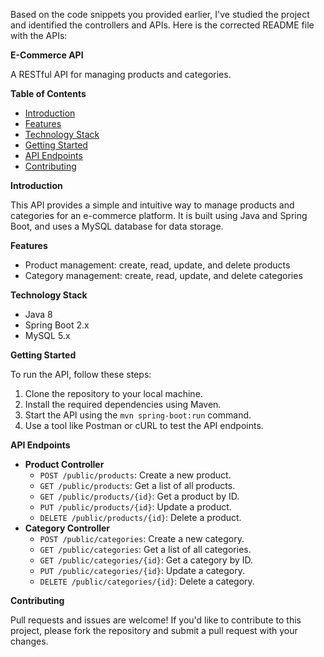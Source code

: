 

Based on the code snippets you provided earlier, I've studied the project and identified the controllers and APIs. Here is the corrected README file with the APIs:

**E-Commerce API**

A RESTful API for managing products and categories.

**Table of Contents**

* [Introduction](#introduction)
* [Features](#features)
* [Technology Stack](#technology-stack)
* [Getting Started](#getting-started)
* [API Endpoints](#api-endpoints)
* [Contributing](#contributing)

**Introduction**

This API provides a simple and intuitive way to manage products and categories for an e-commerce platform. It is built using Java and Spring Boot, and uses a MySQL database for data storage.

**Features**

* Product management: create, read, update, and delete products
* Category management: create, read, update, and delete categories

**Technology Stack**

* Java 8
* Spring Boot 2.x
* MySQL 5.x

**Getting Started**

To run the API, follow these steps:

1. Clone the repository to your local machine.
2. Install the required dependencies using Maven.
3. Start the API using the `mvn spring-boot:run` command.
4. Use a tool like Postman or cURL to test the API endpoints.

**API Endpoints**

* **Product Controller**
	+ `POST /public/products`: Create a new product.
	+ `GET /public/products`: Get a list of all products.
	+ `GET /public/products/{id}`: Get a product by ID.
	+ `PUT /public/products/{id}`: Update a product.
	+ `DELETE /public/products/{id}`: Delete a product.
* **Category Controller**
	+ `POST /public/categories`: Create a new category.
	+ `GET /public/categories`: Get a list of all categories.
	+ `GET /public/categories/{id}`: Get a category by ID.
	+ `PUT /public/categories/{id}`: Update a category.
	+ `DELETE /public/categories/{id}`: Delete a category.

**Contributing**

Pull requests and issues are welcome! If you'd like to contribute to this project, please fork the repository and submit a pull request with your changes.